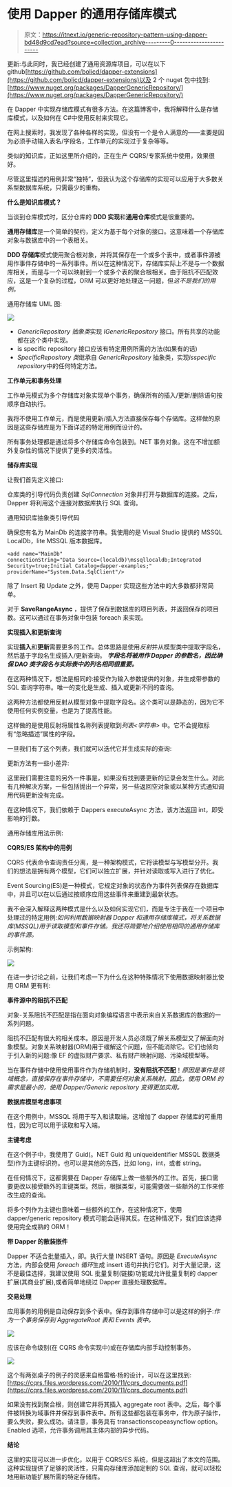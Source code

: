 # 使用 Dapper 的通用存储库模式

> 原文：<https://itnext.io/generic-repository-pattern-using-dapper-bd48d9cd7ead?source=collection_archive---------0----------------------->

更新:与此同时，我已经创建了通用资源库项目，可以在以下 github[https://github.com/bolicd/dapper-extensions](https://github.com/bolicd/dapper-extensions)以及 2 个 nuget 包中找到:[https://www.nuget.org/packages/DapperGenericRepository/](https://www.nuget.org/packages/DapperGenericRepository/)

在 Dapper 中实现存储库模式有很多方法。在这篇博客中，我将解释什么是存储库模式，以及如何在 C#中使用反射来实现它。

在网上搜索时，我发现了各种各样的实现，但没有一个是令人满意的——主要是因为必须手动输入表名/字段名，工作单元的实现过于复杂等等。

类似的知识库，正如这里所介绍的，正在生产 CQRS/专家系统中使用，效果很好。

尽管这里描述的用例非常“独特”，但我认为这个存储库的实现可以应用于大多数关系型数据库系统，只需最少的重构。

**什么是知识库模式？**

当谈到仓库模式时，区分仓库的 **DDD 实现**和**通用仓库**模式是很重要的。

**通用存储库**是一个简单的契约，定义为基于每个对象的接口。这意味着一个存储库对象与数据库中的一个表相关。

**DDD 存储库**模式使用聚合根对象，并将其保存在一个或多个表中，或者事件源被用作事件存储中的一系列事件。所以在这种情况下，存储库实际上不是与一个数据库相关，而是与一个可以映射到一个或多个表的聚合根相关。由于阻抗不匹配效应，这是一个复杂的过程，ORM 可以更好地处理这一问题，但*这不是我们的用例。*

通用存储库 UML 图:

![](img/814b775dcdd6a970168373d5f9b24e08.png)

*   *GenericRepository 抽象类*实现 *IGenericRepository* 接口。所有共享的功能都在这个类中实现。
*   is specific repository 接口应该有特定用例所需的方法(如果有的话)
*   *SpecificRepository 类*继承自 *GenericRepository* 抽象类，实现*isspecific repository*中的任何特定方法。

**工作单元和事务处理**

工作单元模式为多个存储库对象实现单个事务，确保所有的插入/更新/删除语句按顺序自动执行。

我将不使用工作单元，而是使用更新/插入方法直接保存每个存储库。这样做的原因是这些存储库是为下面详述的特定用例而设计的。

所有事务处理都是通过将多个存储库命令包装到。NET 事务对象。这在不增加额外复杂性的情况下提供了更多的灵活性。

**储存库实现**

让我们首先定义接口:

仓库类的引导代码负责创建 *SqlConnection* 对象并打开与数据库的连接。之后，Dapper 将利用这个连接对数据库执行 SQL 查询。

通用知识库抽象类引导代码

确保您有名为 MainDb 的连接字符串。我使用的是 Visual Studio 提供的 MSSQL LocalDb，lite MSSQL 版本数据库。

```
<add name="MainDb"
connectionString="Data Source=(localdb)\mssqllocaldb;Integrated Security=true;Initial Catalog=dapper-examples;"
providerName="System.Data.SqlClient"/>
```

除了 Insert 和 Update 之外，使用 Dapper 实现这些方法中的大多数都非常简单。

对于 **SaveRangeAsync** ，提供了保存到数据库的项目列表，并返回保存的项目数。这可以通过在事务对象中包装 foreach 来实现。

**实现插入和更新查询**

实现**插入**和**更新**需要更多的工作。总体思路是使用*反射*并从模型类中提取字段名，然后基于字段名生成插入/更新查询。 ***字段名将被用作 Dapper 的参数名，因此确保 DAO 类字段名与实际表中的列名相同很重要。***

在这两种情况下，想法是相同的:接受作为输入参数提供的对象，并生成带参数的 SQL 查询字符串。唯一的变化是生成、插入或更新不同的查询。

这两种方法都使用反射从模型对象中提取字段名。这个类可以是静态的，因为它不使用任何实例变量，也是为了提高性能。

这样做的是使用反射将属性名称列表提取到*列表<字符串>* 中。它不会提取标有“忽略描述”属性的字段。

一旦我们有了这个列表，我们就可以迭代它并生成实际的查询:

更新方法有一些小差异:

这里我们需要注意的另外一件事是，如果没有找到要更新的记录会发生什么。对此有几种解决方案，一些包括抛出一个异常，另一些返回空对象或以某种方式通知调用代码更新没有完成。

在这种情况下，我们依赖于 Dappers executeAsync 方法，该方法返回 int，即受影响的行数。

通用存储库用法示例:

**CQRS/ES 架构中的用例**

CQRS 代表命令查询责任分离，是一种架构模式，它将读模型与写模型分开。我们的想法是拥有两个模型，它们可以独立扩展，并针对读取或写入进行了优化。

Event Sourcing(ES)是一种模式，它规定对象的状态作为事件列表保存在数据库中，并且可以在以后通过按顺序应用这些事件来重建到最新状态。

我不会深入解释这两种模式是什么以及如何实现它们，而是专注于我在一个项目中处理过的特定用例:*如何利用数据映射器 Dapper 和通用存储库模式，将关系数据库(MSSQL)用于读取模型和事件存储。我还将简要地介绍使用相同的通用存储库的事件源。*

示例架构:

![](img/040a70d0bfbbc62c9a8404103193d154.png)

在进一步讨论之前，让我们考虑一下为什么在这种特殊情况下使用数据映射器比使用 ORM 更有利:

**事件源中的阻抗不匹配**

对象-关系阻抗不匹配是指在面向对象编程语言中表示来自关系数据库的数据的一系列问题。

阻抗不匹配有很大的相关成本。原因是开发人员必须既了解关系模型又了解面向对象模型。对象关系映射器(ORM)用于缓解这个问题，但不能消除它。它们也倾向于引入新的问题:像 EF 的虚拟财产要求、私有财产映射问题、污染域模型等。

当在事件存储中使用使用事件作为存储机制时，**没有阻抗不匹配**！*原因是事件是领域概念，直接保存在事件存储中，不需要任何对象关系映射。因此，使用 ORM 的需求是最小的，使用 Dapper/Generic repository 变得更加实用。*

**数据库模型考虑事项**

在这个用例中，MSSQL 将用于写入和读取端，这增加了 dapper 存储库的可重用性，因为它可以用于读取和写入端。

**主键考虑**

在这个例子中，我使用了 Guid(。NET Guid 和 uniqueidentifier MSSQL 数据类型)作为主键标识符。也可以是其他的东西，比如 long，int，或者 string。

在任何情况下，这都需要在 Dapper 存储库上做一些额外的工作。首先，接口需要更改以接受额外的主键类型。然后，根据类型，可能需要做一些额外的工作来修改生成的查询。

将多个列作为主键也意味着一些额外的工作，在这种情况下，使用 dapper/generic repository 模式可能会适得其反。在这种情况下，我们应该选择使用完全成熟的 ORM！

**带 Dapper 的散装嵌件**

Dapper 不适合批量插入，即。执行大量 INSERT 语句。原因是 *ExecuteAsync* 方法，内部会使用 *foreach 循环*生成 insert 语句并执行它们。对于大量记录，这不是最佳选择，我建议使用 SQL 批量复制(链接)功能或允许批量复制的 dapper 扩展(其商业扩展),或者简单地绕过 Dapper 直接处理数据库。

**交易处理**

应用事务的用例是自动保存到多个表中。保存到事件存储中可以是这样的例子:*作为一个事务保存到 AggregateRoot 表和 Events 表中。*

![](img/897fc89c0083389ea3455831113c4237.png)

应该在命令级别(在 CQRS 命令实现中)或在存储库内部手动控制事务。

![](img/a254769c498e0dee6f124b5def361e27.png)

这个有两张桌子的例子的灵感来自格雷格·杨的设计，可以在这里找到:[https://cqrs.files.wordpress.com/2010/11/cqrs_documents.pdf](https://cqrs.files.wordpress.com/2010/11/cqrs_documents.pdf)

如果没有找到聚合根，则创建它并将其插入 aggregate root 表中。之后，每个事件被转换为域事件并保存到事件表中。所有这些都包装在事务中，作为原子操作，要么失败，要么成功。请注意，事务具有 transactionscopeasyncflow option。Enabled 选项，允许事务调用其主体内部的异步代码。

**结论**

这里的实现可以进一步优化，以用于 CQRS/ES 系统，但是这超出了本文的范围。这种实现提供了足够的灵活性，只需向存储库添加定制的 SQL 查询，就可以轻松地用新功能扩展所需的特定存储库。